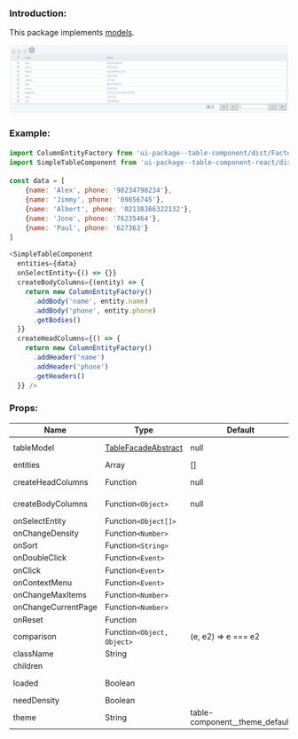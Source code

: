 ### Introduction:
This package implements [models](https://github.com/ui-package/table-component).

![SimpleTableComponent](https://raw.githubusercontent.com/gothic-prince/ui-package--table-component-react/master/images/SimpleTableComponent.png)

### Example: 
```javascript
import ColumnEntityFactory from 'ui-package--table-component/dist/Factories/ColumnEntityFactory'
import SimpleTableComponent from 'ui-package--table-component-react/dist/SimpleTableComponent'

const data = [
    {name: 'Alex', phone: '98234798234'},
    {name: 'Jimmy', phone: '09856745'},
    {name: 'Albert', phone: '02138366322132'},
    {name: 'Jone', phone: '76235464'},
    {name: 'Paul', phone: '627363'}
]
```

```javascript
<SimpleTableComponent
  entities={data}
  onSelectEntity={() => {}}
  createBodyColumns={(entity) => {
    return new ColumnEntityFactory()
      .addBody('name', entity.name)
      .addBody('phone', entity.phone)
      .getBodies()
  }}
  createHeadColumns={() => {
    return new ColumnEntityFactory()
      .addHeader('name')
      .addHeader('phone')
      .getHeaders()
  }} />
```


### Props:

| Name | Type | Default | Description |
| --- | --- | --- | --- |
| tableModel | [TableFacadeAbstract](https://github.com/ui-package/table-component/blob/master/src/Facades/TableFacadeAbstract.js) | null | You can get its via [TableBuilder](https://github.com/ui-package/table-component/tree/master/src/Builders/TableBuilder) |
| entities | Array | [] | You need input your data |
| createHeadColumns | Function | null | Should return array of [ColumnHeadEntityInterface](https://github.com/ui-package/table-component/blob/master/src/Entities/HeadColumn/ColumnHeadEntityInterface.js) |
| createBodyColumns | Function`<Object>` | null | Should return array of [ColumnBodyEntityInterface](https://github.com/ui-package/table-component/blob/master/src/Entities/BodyColumn/ColumnBodyEntityInterface.js)  |
| onSelectEntity | Function`<Object[]>` |  |  |
| onChangeDensity | Function`<Number>` | | |
| onSort | Function`<String>` | | |
| onDoubleClick | Function`<Event>` | | |
| onClick | Function`<Event>` | | |
| onContextMenu | Function`<Event>` | | |
| onChangeMaxItems | Function`<Number>` | | |
| onChangeCurrentPage | Function`<Number>` | | |
| onReset | Function | | |
| comparison | Function`<Object, Object>` | (e, e2) => e === e2 | |
| className | String | | |
| children | | | |
| loaded | Boolean | | It need you if you use async |
| needDensity | Boolean | |  |
| theme | String | table-component__theme_default |  |


